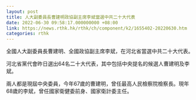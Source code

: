 ```yaml
---
layout: post
title: 人大副委員長曹建明政協副主席李斌當選中共二十大代表
date: 2022-06-30 09:58:17.000000000 +08:00
link: https://news.rthk.hk/rthk/ch/component/k2/1655402-20220630.htm
categories: rthk
---
```


全國人大副委員長曹建明、全國政協副主席李斌，在河北省當選中共二十大代表。

河北省黨代會昨日選出64名二十大代表，其中包括中央提名的候選人曹建明及李斌。

兩人都是現屆中央委員，今年67歲的曹建明，曾任最高人民檢察院檢察長。現年68歲的李斌，曾任國家衛健委前身、國家衛計委主任。
